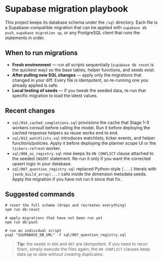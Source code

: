 # Supabase migration playbook

This project keeps its database schema under the `/sql` directory. Each file is a
Supabase-compatible migration that can be applied with `supabase db push`, `supabase
migration up`, or any PostgreSQL client that runs the statements in order.

## When to run migrations

- **Fresh environment** — run all scripts sequentially (`supabase db reset` is the
  quickest way) so the base tables, helper functions, and seeds exist.
- **After pulling new SQL changes** — apply only the migrations that changed in your
  diff. Every file is idempotent, so re-running one you already applied is safe.
- **Local testing of seeds** — if you tweak the seeded data, re-run that specific
  migration to load the latest values.

## Recent changes

- `sql/014_cached_completions.sql` provisions the cache that Stage 1–3 workers
  consult before calling the model. Run it before deploying the cached response
  helpers so reuse works end to end.
- `sql/013_watchlists.sql` introduces watchlists, ticker events, and helper
  functions/policies. Apply it before deploying the planner scope UI or the
  `tickers-refresh` worker.
- `sql/006_ai_registry.sql` now keeps its `ON CONFLICT` clause attached to the seeded
  `INSERT` statement. Re-run it only if you want the corrected upsert logic in your
  database.
- `sql/007_question_registry.sql` replaced Python-style `[...]` literals with
  `jsonb_build_array(...)` calls inside the dimension metadata seeds. Apply the
  migration if you have not run it since that fix.

## Suggested commands

```
# reset the full schema (drops and recreates everything)
npm run db:reset

# apply migrations that have not been run yet
npm run db:push

# run an individual script
psql "$SUPABASE_DB_URL" -f sql/007_question_registry.sql
```

> **Tip:** the seeds in `006` and `007` are idempotent. If you need to rerun them,
> simply execute the files again; the `ON CONFLICT` clauses keep data up to date without
> creating duplicates.
